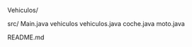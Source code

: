 Vehiculos/

src/
 Main.java
 vehiculos
     vehiculos.java
     coche.java
     moto.java

README.md
